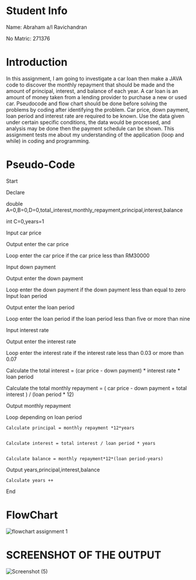 # Student Info

Name: Abraham a/l Ravichandran

No Matric: 271376

# Introduction

In this assignment, I am going to investigate a car loan then make a JAVA code to discover the monthly repayment that should be made and the amount of principal, interest, and balance of each year. A car loan is an amount of money taken from a lending provider to purchase a new or used car. Pseudocode and flow chart should be done before solving the problems by coding after identifying the problem. Car price, down payment, loan period and interest rate are required to be known. Use the data given under certain specific conditions, the data would be processed, and analysis may be done then the payment schedule can be shown. This assignment tests me about my understanding of the application (loop and while) in coding and programming.

# Pseudo-Code

 
Start

Declare 



double A=0,B=0,D=0,total_interest,monthly_repayment,principal,interest,balance


int C=0,years=1


Input car price


Output enter the car price


Loop enter the car price if the car price less than RM30000


Input down payment 


Output enter the down payment	




Loop enter the down payment if the down payment less than equal to zero 
Input loan period 


Output enter the loan period


Loop enter the loan period if the loan period less than five or more than nine 


Input interest rate 


Output enter the interest rate


Loop enter the interest rate if the interest rate less than 0.03 or more than 0.07


Calculate the total interest = (car price - down payment) * interest rate * loan period


Calculate the total monthly repayment = ( car price - down payment + total interest ) / (loan period * 12)


Output monthly repayment


Loop depending on loan period 


	Calculate principal = monthly repayment *12*years 
	
	
	Calculate interest = total interest / loan period * years 
	
	
	Calculate balance = monthly repayment*12*(loan period-years)
	
	
	
Output years,principal,interest,balance


	Calculate years ++
End

# FlowChart
![flowchart assignment 1](https://user-images.githubusercontent.com/59041081/72139353-a4876080-33c9-11ea-947f-ffd1259be695.png)



# SCREENSHOT OF THE OUTPUT 
![Screenshot (5)](https://user-images.githubusercontent.com/55254441/68542467-c3786f00-03e7-11ea-9add-fa12fefc7bbb.png)



